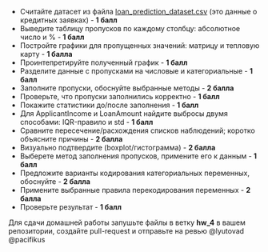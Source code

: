 - Считайте датасет из файла [loan_prediction_dataset.csv](https://disk.yandex.ru/d/v0Bvg92P5AycBw) (это данные о кредитных заявках) - **1 балл**
- Выведите таблицу пропусков по каждому столбцу: абсолютное число и % - **1 балл**
- Постройте графики для пропущенных значений: матрицу и тепловую карту  - **1 балла**
- Проинтепретируйте полученный график - **1 балл**
- Разделите данные с пропусками на числовые и категориальные - **1 балл**
- Заполните пропуски, обоснуйте выбранные методы - **2 балла**
- Проверьте, что пропуски заполнились корректно - **1 балл**
- Покажите статистики до/после заполнения - **1 балл**
- Для ApplicantIncome и LoanAmount найдите выбросы двумя способами: IQR-правило и std - **1 балл**
- Сравните пересечение/расхождения списков наблюдений; коротко объясните причины - **2 балла**
- Визуально подтвердите (boxplot/гистограмма) - **2 балла**
- Выберете метод заполнения пропусков, примените его к данным - **1 балл**
- Предложите варианты кодирования категориальных переменных, обоснуйте - **2 балла**
- Примените выбранные правила перекодирования переменных - **2 балла**
- Проверьте результат - **1 балл**

Для сдачи домашней работы запушьте файлы в ветку **hw_4** в вашем репозитории, создайте pull-request и отправьте на ревью @lyutovad @pacifikus